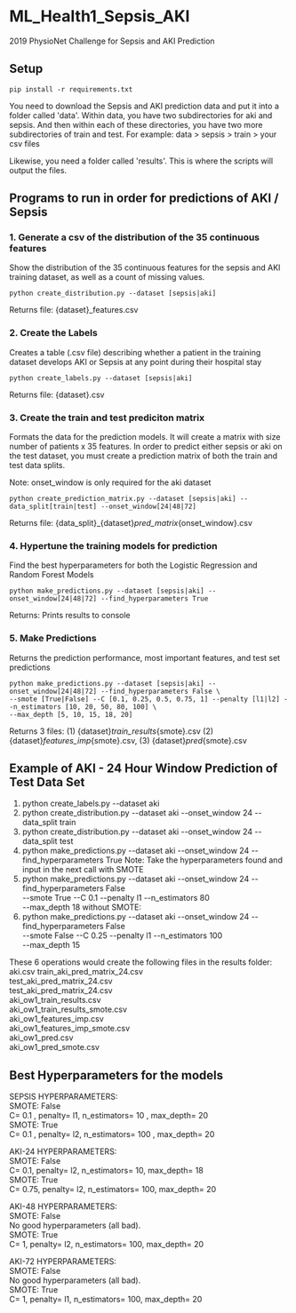 # ML_Health1_Sepsis_AKI
2019 PhysioNet Challenge for Sepsis and AKI Prediction

## Setup
```
pip install -r requirements.txt
```
You need to download the Sepsis and AKI prediction data and put it into
a folder called 'data'. Within data, you have two subdirectories for aki and
sepsis. And then within each of these directories, you have two more
subdirectories of train and test. For example:
data > sepsis > train > your csv files

Likewise, you need a folder called 'results'. This is where the scripts will
output the files.

## Programs to run in order for predictions of AKI / Sepsis
### 1. Generate a csv of the distribution of the 35 continuous features
Show the distribution of the 35 continuous features for the sepsis and
AKI training dataset, as well as a count of missing values. 
```
python create_distribution.py --dataset [sepsis|aki]
```
Returns file: {dataset}_features.csv 

### 2. Create the Labels
Creates a table (.csv file) describing whether a patient in the training dataset
develops AKI or Sepsis at any point during their hospital stay
```
python create_labels.py --dataset [sepsis|aki]
```
Returns file: {dataset}.csv 

### 3. Create the train and test prediciton matrix
Formats the data for the prediction models. It will create a matrix with size
number of patients x 35 features. In order to predict either sepsis or aki
on the test dataset, you must create a prediction matrix of both the train and
test data splits.

Note: onset_window is only required for the aki dataset
```
python create_prediction_matrix.py --dataset [sepsis|aki] --data_split[train|test] --onset_window[24|48|72]
```
Returns file: {data_split}_{dataset}_pred_matrix_{onset_window}.csv 

### 4. Hypertune the training models for prediction
Find the best hyperparameters for both the Logistic Regression and Random Forest Models
```
python make_predictions.py --dataset [sepsis|aki] --onset_window[24|48|72] --find_hyperparameters True
```
Returns: Prints results to console

### 5. Make Predictions
Returns the prediction performance, most important features, and test set predictions
```
python make_predictions.py --dataset [sepsis|aki] --onset_window[24|48|72] --find_hyperparameters False \
--smote [True|False] --C [0.1, 0.25, 0.5, 0.75, 1] --penalty [l1|l2] --n_estimators [10, 20, 50, 80, 100] \
--max_depth [5, 10, 15, 18, 20]
```
Returns 3 files: (1) {dataset}_train_results_{smote}.csv (2) {dataset}_features_imp_{smote}.csv, (3) {dataset}_pred_{smote}.csv

## Example of AKI - 24 Hour Window Prediction of Test Data Set
1. python create_labels.py --dataset aki
2. python create_distribution.py --dataset aki --onset_window 24 --data_split train
3. python create_distribution.py --dataset aki --onset_window 24 --data_split test
4. python make_predictions.py --dataset aki --onset_window 24 --find_hyperparameters True
Note: Take the hyperparameters found and input in the next call
with SMOTE
5. python make_predictions.py --dataset aki --onset_window 24 --find_hyperparameters False \
--smote True --C 0.1 --penalty l1 --n_estimators 80 \
--max_depth 18
without SMOTE:
6. python make_predictions.py --dataset aki --onset_window 24 --find_hyperparameters False \
--smote False --C 0.25 --penalty l1 --n_estimators 100 \
--max_depth 15

These 6 operations would create the following files in the results folder:
aki.csv
train_aki_pred_matrix_24.csv  
test_aki_pred_matrix_24.csv  
test_aki_pred_matrix_24.csv  
aki_ow1_train_results.csv  
aki_ow1_train_results_smote.csv  
aki_ow1_features_imp.csv  
aki_ow1_features_imp_smote.csv  
aki_ow1_pred.csv  
aki_ow1_pred_smote.csv  

## Best Hyperparameters for the models
SEPSIS HYPERPARAMETERS:  
SMOTE:  False  
C= 0.1 , penalty= l1, n_estimators= 10 , max_depth= 20  
SMOTE:  True  
C= 0.1 , penalty= l2, n_estimators= 100 , max_depth= 20  

AKI-24 HYPERPARAMETERS:  
SMOTE:  False  
C= 0.1, penalty= l2, n_estimators= 10, max_depth= 18  
SMOTE:  True  
C= 0.75, penalty= l2, n_estimators= 100, max_depth= 20  

AKI-48 HYPERPARAMETERS:  
SMOTE:  False  
No good hyperparameters (all bad).  
SMOTE:  True  
C= 1, penalty= l2, n_estimators= 100, max_depth= 20  

AKI-72 HYPERPARAMETERS:  
SMOTE:  False  
No good hyperparameters (all bad).  
SMOTE:  True  
C= 1, penalty= l1, n_estimators= 100, max_depth= 20  
